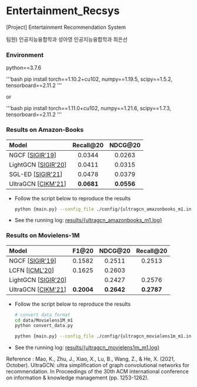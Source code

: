 # Entertainment_Recsys
[Project] Entertainment Recommendation System

팀원)
인공지능융합학과 성아영
인공지능융합학과 최은선


### Environment

python==3.7.6

  '''bash
  pip install torch==1.10.2+cu102, numpy==1.19.5, scipy==1.5.2, tensorboard==2.11.2
  '''
  
or

  '''bash
  pip install torch==1.11.0+cu102, numpy==1.21.6, scipy==1.7.3, tensorboard==2.11.2
  '''




### Results on Amazon-Books

| Model                                                     | Recall@20  | NDCG@20    |
|:--------------------------------------------------------- |:----------:|:----------:|
| NGCF [[SIGIR'19](https://arxiv.org/abs/1905.08108)]       | 0.0344     | 0.0263     |
| LightGCN [[SIGIR'20](https://arxiv.org/abs/2002.02126)]   | 0.0411     | 0.0315     |
| SGL-ED [[SIGIR'21](https://arxiv.org/pdf/2010.10783.pdf)] | 0.0478     | 0.0379     |
| UltraGCN [[CIKM'21](https://arxiv.org/abs/2110.15114)]    | **0.0681** | **0.0556** |

+ Follow the script below to reproduce the results
  
  ```bash
  python {main.py} --config_file ./config/{ultragcn_amazonbooks_m1.ini}
  ```

+ See the running log: [results/{ultragcn_amazonbooks_m1.log}](./results/{ultragcn_amazonbooks_m1.log}) 


### Results on Movielens-1M

| Model                                                   | F1@20      | NDCG@20    | Recall@20  |
|:------------------------------------------------------- |:----------:|:----------:|:----------:|
| NGCF [[SIGIR'19](https://arxiv.org/abs/1905.08108)]     | 0.1582     | 0.2511     | 0.2513     |
| LCFN [[ICML'20](https://arxiv.org/abs/2006.15516)]      | 0.1625     | 0.2603     |            |
| LightGCN [[SIGIR'20](https://arxiv.org/abs/2002.02126)] |            | 0.2427     | 0.2576     |
| UltraGCN [[CIKM'21](https://arxiv.org/abs/2110.15114)]  | **0.2004** | **0.2642** | **0.2787** |

+ Follow the script below to reproduce the results
  
  ```bash
  # convert data format
  cd data/Movielens1M_m1
  python convert_data.py
  
  python {main.py} --config_file ./config/{ultragcn_movielens1m_m1.ini}
  ```

+ See the running log: [results/{ultragcn_movielens1m_m1.log}](./results/{ultragcn_movielens1m_m1.log}) 






Reference : Mao, K., Zhu, J., Xiao, X., Lu, B., Wang, Z., & He, X. (2021, October). UltraGCN: ultra simplification of graph convolutional networks for recommendation. In Proceedings of the 30th ACM international conference on information & knowledge management (pp. 1253-1262).
